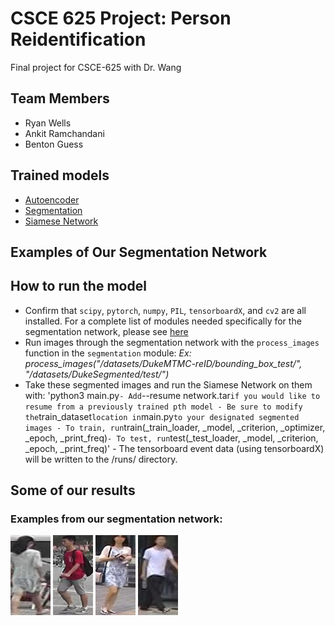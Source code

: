 # CSCE 625 Project: Person Reidentification
Final project for CSCE-625 with Dr. Wang

## Team Members
- Ryan Wells
- Ankit Ramchandani
- Benton Guess





## Trained models
- [Autoencoder](https://drive.google.com/open?id=1uiabGqF4G_FGbZZa2kAX7pkW23iJsjwc)
- [Segmentation](https://drive.google.com/open?id=1WWaFnycqDLttI6Qmf5VwqCVt4idJTFUf)
- [Siamese Network](http://bguess.site/#scalars&_smoothingWeight=0)

## Examples of Our Segmentation Network



## How to run the model
- Confirm that `scipy`, `pytorch`, `numpy`, `PIL`, `tensorboardX`, and `cv2` are all installed. For a complete list of modules needed specifically for the segmentation network, please see [here](https://github.tamu.edu/rawells14/csce-625-person-re-identification/blob/master/segmentation/requirements.txt)
- Run images through the segmentation network with the `process_images` function in the `segmentation` module:
    *Ex: process_images("/datasets/DukeMTMC-reID/bounding_box_test/", "/datasets/DukeSegmented/test/")*
- Take these segmented images and run the Siamese Network on them with: 'python3 main.py`
        - Add `--resume network.tar` if you would like to resume from a previously trained pth model
        - Be sure to modify the `train_dataset` location in `main.py` to your designated segmented images
        - To train, run `train(_train_loader, _model, _criterion, _optimizer, _epoch, _print_freq)`
        - To test, run `test(_test_loader, _model, _criterion, _epoch, _print_freq)'
        - The tensorboard event data (using tensorboardX) will be written to the /runs/ directory. 

## Some of our results


### Examples from our segmentation network: 
![Market1501 Non-Segmented](assets/RawMarketExamples/1.jpg)
![Market1501 Non-Segmented](assets/RawMarketExamples/2.jpg)
![Market1501 Non-Segmented](assets/RawMarketExamples/3.jpg)
![Market1501 Non-Segmented](assets/RawMarketExamples/4.jpg)
